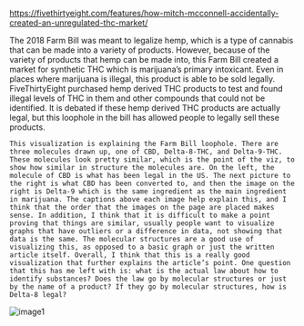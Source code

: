 https://fivethirtyeight.com/features/how-mitch-mcconnell-accidentally-created-an-unregulated-thc-market/ 

The 2018 Farm Bill was meant to legalize hemp, which is a type of cannabis that can be made into a variety of products. However, because of the variety of products that hemp can be made into, this Farm Bill created a market for synthetic THC which is marijuana’s primary intoxicant. Even in places where marijuana is illegal, this product is able to be sold legally. FiveThirtyEight purchased hemp derived THC products to test and found illegal levels of THC in them and other compounds that could not be identified. It is debated if these hemp derived THC products are actually legal, but this loophole in the bill has allowed people to legally sell these products. 

	This visualization is explaining the Farm Bill loophole. There are three molecules drawn up, one of CBD, Delta-8-THC, and Delta-9-THC. These molecules look pretty similar, which is the point of the viz, to show how similar in structure the molecules are. On the left, the molecule of CBD is what has been legal in the US. The next picture to the right is what CBD has been converted to, and then the image on the right is Delta-9 which is the same ingredient as the main ingredient in marijuana. The captions above each image help explain this, and I think that the order that the images on the page are placed makes sense. In addition, I think that it is difficult to make a point proving that things are similar, usually people want to visualize graphs that have outliers or a difference in data, not showing that data is the same. The molecular structures are a good use of visualizing this, as opposed to a basic graph or just the written article itself. Overall, I think that this is a really good visualization that further explains the article’s point. One question that this has me left with is: what is the actual law about how to identify substances? Does the law go by molecular structures or just by the name of a product? If they go by molecular structures, how is Delta-8 legal?
![image1](https://github.com/vlm-wpi/reflections/blob/558a7ca8109a7b561040086552807e328d60135c/image7.webp)
